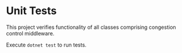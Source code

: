 # Unit Tests

This project verifies functionality of all classes comprising congestion control middleware.

Execute `dotnet test` to run tests.
